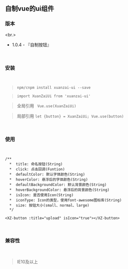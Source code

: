 ## 自制vue的ui组件


### 版本

<br.>

- 1.0.4 - 『自制按钮』

<br/>


### 安装

<br/>

> ```npm/cnpm install xuanzai-ui --save```

> ```import XuanZaiUi from 'xuanzai-ui'```

> 全局引用 ``` Vue.use(XuanZaiUi)```

> 局部引用 ```let {button} = XuanZaiUi; Vue.use(button)```

<br/>

### 使用

<br/>

```
/**
  *  title: 命名按钮(String)
  *  click: 点击回调(Funtion)
  *  defaultColor: 默认字体颜色(String)
  *  hoverColor: 悬浮后的字体颜色(String)
  *  defaultBackgroundColor: 默认背景颜色(String)
  *  hoverBackgroundColor: 悬浮后的背景颜色(String)
  *  isIcon: 是否使用Icon(String)
  *  iconType: Icon的类型，使用font-awesome图标库(String)
  *  size: 按钮大小(small、normal、large)
  */
  
<XZ-button :title="upload" isIcon="true"></XZ-button>

```

<br/>

### 兼容性

<br/>

> IE10及以上


